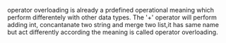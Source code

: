 operator overloading is already a prdefined operational meaning which perform differentely with other data types.
The '+' operator will perform adding int, concantanate two string and merge two list,it has same name but act differently according the meaning is called operator overloading.
